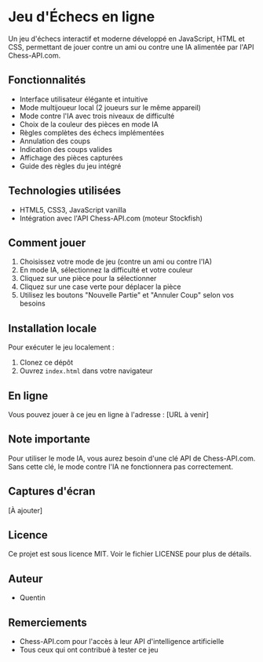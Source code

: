 # Jeu d'Échecs en ligne

Un jeu d'échecs interactif et moderne développé en JavaScript, HTML et CSS, permettant de jouer contre un ami ou contre une IA alimentée par l'API Chess-API.com.

## Fonctionnalités

- Interface utilisateur élégante et intuitive
- Mode multijoueur local (2 joueurs sur le même appareil)
- Mode contre l'IA avec trois niveaux de difficulté
- Choix de la couleur des pièces en mode IA
- Règles complètes des échecs implémentées
- Annulation des coups
- Indication des coups valides
- Affichage des pièces capturées
- Guide des règles du jeu intégré

## Technologies utilisées

- HTML5, CSS3, JavaScript vanilla
- Intégration avec l'API Chess-API.com (moteur Stockfish)

## Comment jouer

1. Choisissez votre mode de jeu (contre un ami ou contre l'IA)
2. En mode IA, sélectionnez la difficulté et votre couleur
3. Cliquez sur une pièce pour la sélectionner
4. Cliquez sur une case verte pour déplacer la pièce
5. Utilisez les boutons "Nouvelle Partie" et "Annuler Coup" selon vos besoins

## Installation locale

Pour exécuter le jeu localement :

1. Clonez ce dépôt
2. Ouvrez `index.html` dans votre navigateur

## En ligne

Vous pouvez jouer à ce jeu en ligne à l'adresse : [URL à venir]

## Note importante

Pour utiliser le mode IA, vous aurez besoin d'une clé API de Chess-API.com. Sans cette clé, le mode contre l'IA ne fonctionnera pas correctement.

## Captures d'écran

[À ajouter]

## Licence

Ce projet est sous licence MIT. Voir le fichier LICENSE pour plus de détails.

## Auteur

- Quentin

## Remerciements

- Chess-API.com pour l'accès à leur API d'intelligence artificielle
- Tous ceux qui ont contribué à tester ce jeu 